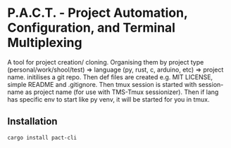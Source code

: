 # P.A.C.T. - Project Automation, Configuration, and Terminal Multiplexing 
A tool for project creation/ cloning. Organising them by project type
(personal/work/shool/test) => language (py, rust, c, arduino, etc) => project
name. initilises a git repo. Then def files are created e.g. MIT LICENSE, simple
README and .gitignore. Then tmux session is started with session-name as project
name (for use with TMS-Tmux sessionizer). Then if lang has specific env to start
like py venv, it will be started for you in tmux.  

## Installation
```bash
cargo install pact-cli
```
